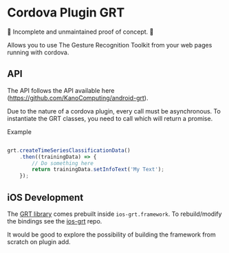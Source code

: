 # Cordova Plugin GRT

🚨 Incomplete and unmaintained proof of concept. 🚨

Allows you to use The Gesture Recognition Toolkit from your web pages running with cordova.

## API

The API follows the API available here (https://github.com/KanoComputing/android-grt).

Due to the nature of a cordova plugin, every call must be asynchronous. To instantiate the GRT classes, you need to call <createNameOfClass> which will return a promise.

Example
```js

grt.createTimeSeriesClassificationData()
    .then((trainingData) => {
        // Do something here
        return trainingData.setInfoText('My Text');
    });

```

## iOS Development

The [GRT library](https://github.com/nickgillian/grt) comes prebuilt inside `ios-grt.framework`.
To rebuild/modify the bindings see the [ios-grt](https://github.com/KanoComputing/ios-grt) repo.

It would be good to explore the possibility of building the framework from scratch on plugin add.
